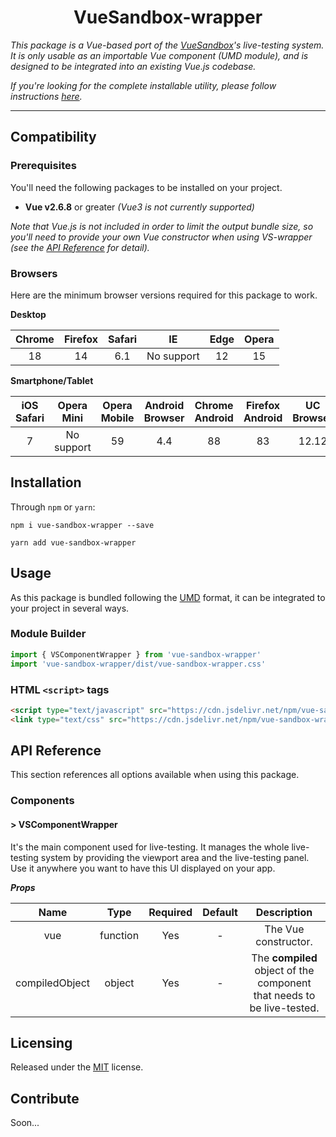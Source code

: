 # <div align="center">VueSandbox-wrapper</div>

*This package is a Vue-based port of the [VueSandbox](https://github.com/mekkanix/vue-sandbox)'s live-testing system. It is only usable as an importable Vue component (UMD module), and is designed to be integrated into an existing Vue.js codebase.*

*If you're looking for the complete installable utility, please follow instructions [here](https://mekkanix.github.io/vue-sandbox/docs/).*

---

## Compatibility

### Prerequisites

You'll need the following packages to be installed on your project.

- **Vue v2.6.8** or greater *(Vue3 is not currently supported)*

*Note that Vue.js is not included in order to limit the output bundle size, so you'll need to provide your own Vue constructor when using VS-wrapper (see the [API Reference](#api-reference) for detail).*

### Browsers

Here are the minimum browser versions required for this package to work.

**Desktop**

| Chrome | Firefox | Safari | IE         | Edge | Opera |
|:------:|:-------:|:------:|:----------:|:----:|:-----:|
| 18     | 14      | 6.1    | No support | 12   | 15    |

**Smartphone/Tablet**

| iOS Safari | Opera Mini | Opera Mobile | Android Browser | Chrome Android | Firefox Android | UC Browser | Samsung | QQ Browser | Baidu | KaiOS |
|:----------:|:----------:|:------------:|:---------------:|:--------------:|:---------------:|:----------:|:-------:|:----------:|:-----:|:-----:|
| 7          | No support | 59           | 4.4             | 88             | 83              | 12.12      | 4       | 10.4       | 7.12  | 2.5   |

## Installation

Through `npm` or `yarn`:

```
npm i vue-sandbox-wrapper --save
```

```
yarn add vue-sandbox-wrapper
```

## Usage

As this package is bundled following the [UMD](https://github.com/umdjs/umd) format, it can be integrated to your project in several ways.

### Module Builder

```js
import { VSComponentWrapper } from 'vue-sandbox-wrapper'
import 'vue-sandbox-wrapper/dist/vue-sandbox-wrapper.css'
```

### HTML `<script>` tags

```html
<script type="text/javascript" src="https://cdn.jsdelivr.net/npm/vue-sandbox-wrapper@1.0.0-beta.6/dist/vue-sandbox-wrapper.js"></script>
<link type="text/css" src="https://cdn.jsdelivr.net/npm/vue-sandbox-wrapper@1.0.0-beta.6/dist/vue-sandbox-wrapper.css">
```

## API Reference

This section references all options available when using this package.

### Components

#### > VSComponentWrapper

It's the main component used for live-testing. It manages the whole live-testing system by providing the viewport area and the live-testing panel.  
Use it anywhere you want to have this UI displayed on your app.

***Props***

| Name           | Type     | Required | Default | Description |
|:--------------:|:--------:|:--------:|:-------:|:-----------:|
| vue            | function | Yes      | -       | The Vue constructor. |
| compiledObject | object   | Yes      | -       | The **compiled** object of the component that needs to be live-tested. |

## Licensing

Released under the [MIT](https://opensource.org/licenses/MIT) license.

## Contribute

Soon...

